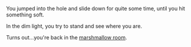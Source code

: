 You jumped into the hole and slide down for quite some time, until you hit something soft.

In the dim light, you try to stand and see where you are.

Turns out...you're back in the [marshmallow room](english/marshmallow.md).